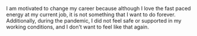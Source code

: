 I am motivated to change my career because although I love the fast paced energy at my current job, it is not something that I want to do forever. Additionally, during the pandemic, I did not feel safe or supported in my working conditions, and I don't want to feel like that again.
